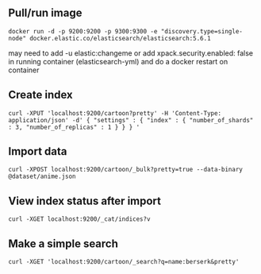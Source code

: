 
## Pull/run image
```shell
docker run -d -p 9200:9200 -p 9300:9300 -e "discovery.type=single-node" docker.elastic.co/elasticsearch/elasticsearch:5.6.1
```

may need to add -u elastic:changeme or add xpack.security.enabled: false in running container (elasticsearch-yml) and do a docker restart on container

## Create index
```shell
curl -XPUT 'localhost:9200/cartoon?pretty' -H 'Content-Type: application/json' -d' { "settings" : { "index" : { "number_of_shards" : 3, "number_of_replicas" : 1 } } } '
```

## Import data
```shell
curl -XPOST localhost:9200/cartoon/_bulk?pretty=true --data-binary @dataset/anime.json
```

## View index status after import
```shell
curl -XGET localhost:9200/_cat/indices?v
```

## Make a simple search
```shell
curl -XGET 'localhost:9200/cartoon/_search?q=name:berserk&pretty'
```
